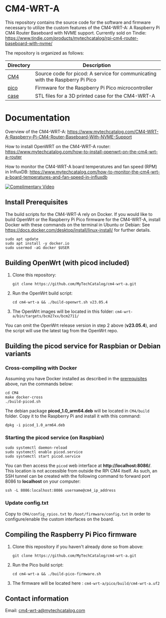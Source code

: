 # CM4-WRT-A
This repository contains the source code for the software and firmware necessary to utilize the custom features of the CM4-WRT-A: A Raspberry Pi CM4 Router Baseboard with NVME support. 
Currently sold on Tindie: https://www.tindie.com/products/mytechcatalog/rpi-cm4-router-baseboard-with-nvme/

The repository is organized as follows:

| Directory   | Description                                                                                       |
| ------------|---------------------------------------------------------------------------------------------------|
| [CM4](CM4)  | Source code for picod: A service for communicating with the Raspberry Pi Pico            |
| [pico](pico)| Firmware for the Raspberry Pi Pico microcontroller                                                |
| [case](case)| STL files for a 3D printed case for the CM4-WRT-A                                                 |

# Documentation
Overview of the CM4-WRT-A: https://www.mytechcatalog.com/CM4-WRT-A-Raspberry-Pi-CM4-Router-Baseboard-With-NVME-Support

How to install OpenWRT on the CM4-WRT-A router: https://www.mytechcatalog.com/how-to-install-openwrt-on-the-cm4-wrt-a-router

How to monitor the CM4-WRT-A board temperatures and fan speed (RPM) in InfluxDB: https://www.mytechcatalog.com/how-to-monitor-the-cm4-wrt-a-board-temperatures-and-fan-speed-in-influxdb

[![Complimentary Video](https://img.youtube.com/vi/28v230jvPTA/maxresdefault.jpg)](https://www.youtube.com/watch?v=28v230jvPTA)

## Install Prerequisites
The build scripts for the CM4-WRT-A rely on Docker. If you would like to build OpenWrt or the Raspberry Pi Pico firmware for the CM4-WRT-A, install Docker with these commands on the terminal in Ubuntu or Debian: See https://docs.docker.com/desktop/install/linux-install/ for further details.
```shell
sudo apt update
sudo apt install -y docker.io
sudo usermod -aG docker $USER
```
## Building OpenWrt (with picod included) ##
1. Clone this repository: 
    ```shell
    git clone https://github.com/MyTechCatalog/cm4-wrt-a.git
    ```
2. Run the OpenWrt build script: 
    ```shell
    cd cm4-wrt-a && ./build-openwrt.sh v23.05.4
    ```
3. The OpenWrt images will be located in this folder: ```cm4-wrt-a/bin/targets/bcm27xx/bcm2711/```

You can omit the OpenWrt release version in step 2 above (<b>v23.05.4</b>), and the script will use the latest tag from the OpenWrt repo.

## Building the picod service for Raspbian or Debian variants ##
### Cross-compiling with Docker
Assuming you have Docker installed as described in the [prerequisites](https://github.com/MyTechCatalog/cm4-wrt-a#install-prerequisites) above, run the commands below:

```shell
cd CM4
make docker-cross
./build-picod.sh
```
The debian package <b>picod_1.0_arm64.deb</b> will be located in `CM4/build` folder.
Copy it to the Raspberry Pi and install it with this command:
```shell
dpkg -i picod_1.0_arm64.deb
```
### Starting the picod service (on Raspbian)
```shell
sudo systemctl daemon-reload
sudo systemctl enable picod.service
sudo systemctl start picod.service
```
You can then access the `picod` web interface at <b>http://localhost:8086/</b>. This location is not accessible from outside the RPi CM4 itself. As such, an SSH tunnel can be created with the following command to forward port 8086 to <b>localhost</b> on your computer:
```shell
ssh -L 8086:localhost:8086 username@cm4_ip_address
```
### Update config.txt
Copy to `CM4/config_rpios.txt` to `/boot/firmware/config.txt` in order to configure/enable the custom interfaces on the board.

## Compiling the Raspberry Pi Pico firmware ##
1. Clone this repository if you haven't already done so from above: 
    ```shell
    git clone https://github.com/MyTechCatalog/cm4-wrt-a.git
    ```
2. Run the Pico build script: 
    ```shell
    cd cm4-wrt-a && ./build-pico-firmware.sh
    ```
3. The firmware will be located here : ```cm4-wrt-a/pico/build/cm4-wrt-a.uf2```

## Contact information
Email: cm4-wrt-a@mytechcatalog.com


